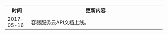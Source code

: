 <table><tbody>
<th width=15%>时间</th>
<th>更新内容</th>
<tr>
<td> 2017-05-16</td>
<td> 容器服务云API文档上线。</td>
</tr>
</tbody></table>
